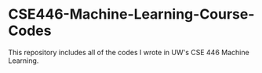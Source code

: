 # CSE446-Machine-Learning-Course-Codes
This repository includes all of the codes I wrote in UW's CSE 446 Machine Learning.
